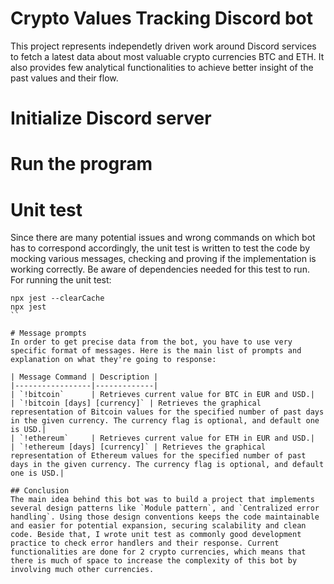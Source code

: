# Crypto Values Tracking Discord bot

This project represents independetly driven work around Discord services to fetch a latest data about most valuable crypto currencies BTC and ETH. It also provides few analytical functionalities to achieve better insight of the past values and their flow.

# Initialize Discord server

# Run the program

# Unit test
Since there are many potential issues and wrong commands on which bot has to correspond accordingly, the unit test is written to test the code by mocking various messages, checking and proving if the implementation is working correctly. Be aware of dependencies needed for this test to run.
For running the unit test:
```
npx jest --clearCache
npx jest
``

# Message prompts
In order to get precise data from the bot, you have to use very specific format of messages. Here is the main list of prompts and explanation on what they're going to response:

| Message Command | Description |
|-----------------|-------------|
| `!bitcoin`      | Retrieves current value for BTC in EUR and USD.| 
| `!bitcoin [days] [currency]` | Retrieves the graphical representation of Bitcoin values for the specified number of past days in the given currency. The currency flag is optional, and default one is USD.|
| `!ethereum`     | Retrieves current value for ETH in EUR and USD.|
| `!ethereum [days] [currency]` | Retrieves the graphical representation of Ethereum values for the specified number of past days in the given currency. The currency flag is optional, and default one is USD.|

## Conclusion
The main idea behind this bot was to build a project that implements several design patterns like `Module pattern`, and `Centralized error handling`. Using those design conventions keeps the code maintainable and easier for potential expansion, securing scalability and clean code. Beside that, I wrote unit test as commonly good development practice to check error handlers and their response. Current functionalities are done for 2 crypto currencies, which means that there is much of space to increase the complexity of this bot by involving much other currencies.